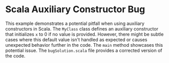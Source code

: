 # Scala Auxiliary Constructor Bug

This example demonstrates a potential pitfall when using auxiliary constructors in Scala. The `MyClass` class defines an auxiliary constructor that initializes `x` to 0 if no value is provided.  However, there might be subtle cases where this default value isn't handled as expected or causes unexpected behavior further in the code. The `main` method showcases this potential issue.  The `bugSolution.scala` file provides a corrected version of the code.